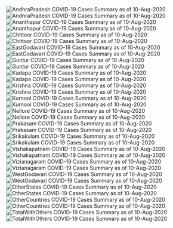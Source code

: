 <img src="https://deepuhub.github.io/COVID-19/GraphsGenerated/10-Aug-2020/AndhraPradesh_10-Aug-2020.jpg" alt="AndhraPradesh COVID-19 Cases Summary as of 10-Aug-2020">
<br>
<img src="https://deepuhub.github.io/COVID-19/GraphsGenerated/10-Aug-2020/Last24Hrs_AndhraPradesh_10-Aug-2020.jpg" alt="AndhraPradesh COVID-19 Cases Summary as of 10-Aug-2020">
<br>
<img src="https://deepuhub.github.io/COVID-19/GraphsGenerated/10-Aug-2020/Ananthapur_10-Aug-2020.jpg" alt="Ananthapur COVID-19 Cases Summary as of 10-Aug-2020">
<br>
<img src="https://deepuhub.github.io/COVID-19/GraphsGenerated/10-Aug-2020/Last24Hrs_Ananthapur_10-Aug-2020.jpg" alt="Ananthapur COVID-19 Cases Summary as of 10-Aug-2020">
<br>
<img src="https://deepuhub.github.io/COVID-19/GraphsGenerated/10-Aug-2020/Chittoor_10-Aug-2020.jpg" alt="Chittoor COVID-19 Cases Summary as of 10-Aug-2020">
<br>
<img src="https://deepuhub.github.io/COVID-19/GraphsGenerated/10-Aug-2020/Last24Hrs_Chittoor_10-Aug-2020.jpg" alt="Chittoor COVID-19 Cases Summary as of 10-Aug-2020">
<br>
<img src="https://deepuhub.github.io/COVID-19/GraphsGenerated/10-Aug-2020/EastGodavari_10-Aug-2020.jpg" alt="EastGodavari COVID-19 Cases Summary as of 10-Aug-2020">
<br>
<img src="https://deepuhub.github.io/COVID-19/GraphsGenerated/10-Aug-2020/Last24Hrs_EastGodavari_10-Aug-2020.jpg" alt="EastGodavari COVID-19 Cases Summary as of 10-Aug-2020">
<br>
<img src="https://deepuhub.github.io/COVID-19/GraphsGenerated/10-Aug-2020/Guntur_10-Aug-2020.jpg" alt="Guntur COVID-19 Cases Summary as of 10-Aug-2020">
<br>
<img src="https://deepuhub.github.io/COVID-19/GraphsGenerated/10-Aug-2020/Last24Hrs_Guntur_10-Aug-2020.jpg" alt="Guntur COVID-19 Cases Summary as of 10-Aug-2020">
<br>
<img src="https://deepuhub.github.io/COVID-19/GraphsGenerated/10-Aug-2020/Kadapa_10-Aug-2020.jpg" alt="Kadapa COVID-19 Cases Summary as of 10-Aug-2020">
<br>
<img src="https://deepuhub.github.io/COVID-19/GraphsGenerated/10-Aug-2020/Last24Hrs_Kadapa_10-Aug-2020.jpg" alt="Kadapa COVID-19 Cases Summary as of 10-Aug-2020">
<br>
<img src="https://deepuhub.github.io/COVID-19/GraphsGenerated/10-Aug-2020/Krishna_10-Aug-2020.jpg" alt="Krishna COVID-19 Cases Summary as of 10-Aug-2020">
<br>
<img src="https://deepuhub.github.io/COVID-19/GraphsGenerated/10-Aug-2020/Last24Hrs_Krishna_10-Aug-2020.jpg" alt="Krishna COVID-19 Cases Summary as of 10-Aug-2020">
<br>
<img src="https://deepuhub.github.io/COVID-19/GraphsGenerated/10-Aug-2020/Kurnool_10-Aug-2020.jpg" alt="Kurnool COVID-19 Cases Summary as of 10-Aug-2020">
<br>
<img src="https://deepuhub.github.io/COVID-19/GraphsGenerated/10-Aug-2020/Last24Hrs_Kurnool_10-Aug-2020.jpg" alt="Kurnool COVID-19 Cases Summary as of 10-Aug-2020">
<br>
<img src="https://deepuhub.github.io/COVID-19/GraphsGenerated/10-Aug-2020/Nellore_10-Aug-2020.jpg" alt="Nellore COVID-19 Cases Summary as of 10-Aug-2020">
<br>
<img src="https://deepuhub.github.io/COVID-19/GraphsGenerated/10-Aug-2020/Last24Hrs_Nellore_10-Aug-2020.jpg" alt="Nellore COVID-19 Cases Summary as of 10-Aug-2020">
<br>
<img src="https://deepuhub.github.io/COVID-19/GraphsGenerated/10-Aug-2020/Prakasam_10-Aug-2020.jpg" alt="Prakasam COVID-19 Cases Summary as of 10-Aug-2020">
<br>
<img src="https://deepuhub.github.io/COVID-19/GraphsGenerated/10-Aug-2020/Last24Hrs_Prakasam_10-Aug-2020.jpg" alt="Prakasam COVID-19 Cases Summary as of 10-Aug-2020">
<br>
<img src="https://deepuhub.github.io/COVID-19/GraphsGenerated/10-Aug-2020/Srikakulam_10-Aug-2020.jpg" alt="Srikakulam COVID-19 Cases Summary as of 10-Aug-2020">
<br>
<img src="https://deepuhub.github.io/COVID-19/GraphsGenerated/10-Aug-2020/Last24Hrs_Srikakulam_10-Aug-2020.jpg" alt="Srikakulam COVID-19 Cases Summary as of 10-Aug-2020">
<br>
<img src="https://deepuhub.github.io/COVID-19/GraphsGenerated/10-Aug-2020/Vishakapatnam_10-Aug-2020.jpg" alt="Vishakapatnam COVID-19 Cases Summary as of 10-Aug-2020">
<br>
<img src="https://deepuhub.github.io/COVID-19/GraphsGenerated/10-Aug-2020/Last24Hrs_Vishakapatnam_10-Aug-2020.jpg" alt="Vishakapatnam COVID-19 Cases Summary as of 10-Aug-2020">
<br>
<img src="https://deepuhub.github.io/COVID-19/GraphsGenerated/10-Aug-2020/Vizianagaram_10-Aug-2020.jpg" alt="Vizianagaram COVID-19 Cases Summary as of 10-Aug-2020">
<br>
<img src="https://deepuhub.github.io/COVID-19/GraphsGenerated/10-Aug-2020/Last24Hrs_Vizianagaram_10-Aug-2020.jpg" alt="Vizianagaram COVID-19 Cases Summary as of 10-Aug-2020">
<br>
<img src="https://deepuhub.github.io/COVID-19/GraphsGenerated/10-Aug-2020/WestGodavari_10-Aug-2020.jpg" alt="WestGodavari COVID-19 Cases Summary as of 10-Aug-2020">
<br>
<img src="https://deepuhub.github.io/COVID-19/GraphsGenerated/10-Aug-2020/Last24Hrs_WestGodavari_10-Aug-2020.jpg" alt="WestGodavari COVID-19 Cases Summary as of 10-Aug-2020">
<br>
<img src="https://deepuhub.github.io/COVID-19/GraphsGenerated/10-Aug-2020/OtherStates_10-Aug-2020.jpg" alt="OtherStates COVID-19 Cases Summary as of 10-Aug-2020">
<br>
<img src="https://deepuhub.github.io/COVID-19/GraphsGenerated/10-Aug-2020/Last24Hrs_OtherStates_10-Aug-2020.jpg" alt="OtherStates COVID-19 Cases Summary as of 10-Aug-2020">
<br>
<img src="https://deepuhub.github.io/COVID-19/GraphsGenerated/10-Aug-2020/OtherCountries_10-Aug-2020.jpg" alt="OtherCountries COVID-19 Cases Summary as of 10-Aug-2020">
<br>
<img src="https://deepuhub.github.io/COVID-19/GraphsGenerated/10-Aug-2020/Last24Hrs_OtherCountries_10-Aug-2020.jpg" alt="OtherCountries COVID-19 Cases Summary as of 10-Aug-2020">
<br>
<img src="https://deepuhub.github.io/COVID-19/GraphsGenerated/10-Aug-2020/TotalWithOthers_10-Aug-2020.jpg" alt="TotalWithOthers COVID-19 Cases Summary as of 10-Aug-2020">
<br>
<img src="https://deepuhub.github.io/COVID-19/GraphsGenerated/10-Aug-2020/Last24Hrs_TotalWithOthers_10-Aug-2020.jpg" alt="TotalWithOthers COVID-19 Cases Summary as of 10-Aug-2020">
<br>